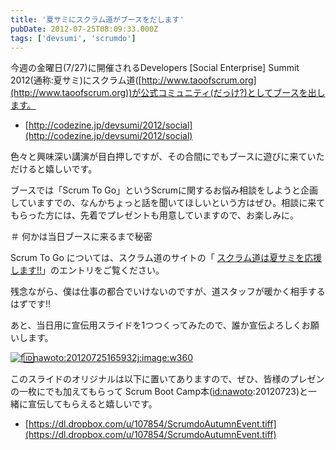 ```yaml
---
title: '夏サミにスクラム道がブースをだします'
pubDate: 2012-07-25T08:09:33.000Z
tags: ['devsumi', 'scrumdo']
---
```


今週の金曜日(7/27)に開催されるDevelopers [Social Enterprise] Summit 2012(通称:夏サミ)にスクラム道([http://www.taoofscrum.org](http://www.taoofscrum.org))が公式コミュニティ(だっけ?)としてブースを出します。

- [http://codezine.jp/devsumi/2012/social](http://codezine.jp/devsumi/2012/social)

色々と興味深い講演が目白押しですが、その合間にでもブースに遊びに来ていただけると嬉しいです。

ブースでは「Scrum To Go」というScrumに関するお悩み相談をしようと企画していますでの、なんかちょっと話を聞いてほしいという方はぜひ。相談に来てもらった方には、先着でプレゼントも用意していますので、お楽しみに。

＃ 何かは当日ブースに来るまで秘密

Scrum To Go については、スクラム道のサイトの「 [スクラム道は夏サミを応援します!!](http://www.taoofscrum.org/contents/post/285)」のエントリをご覧ください。

残念ながら、僕は仕事の都合でいけないのですが、道スタッフが暖かく相手するはずです!!

あと、当日用に宣伝用スライドを1つつくってみたので、誰か宣伝よろしくお願いします。

[![f:id:nawoto:20120725165932j:image:w360](https://cdn-ak.f.st-hatena.com/images/fotolife/n/nawoto/20120725/20120725165932.jpg)](http://f.hatena.ne.jp/nawoto/20120725165932)

このスライドのオリジナルは以下に置いてありますので、ぜひ、皆様のプレゼンの一枚にでも加えてもらって Scrum Boot Camp本([id:nawoto](http://blog.hatena.ne.jp/nawoto/):20120723)と一緒に宣伝してもらえると嬉しいです。

- [https://dl.dropbox.com/u/107854/ScrumdoAutumnEvent.tiff](https://dl.dropbox.com/u/107854/ScrumdoAutumnEvent.tiff)
